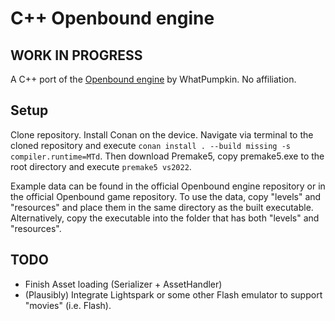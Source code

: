 # C++ Openbound engine
## WORK IN PROGRESS
A C++ port of the [Openbound engine](https://github.com/WhatPumpkin/Sburb) by WhatPumpkin. No affiliation.

## Setup
Clone repository.
Install Conan on the device.
Navigate via terminal to the cloned repository and execute `conan install . --build missing -s compiler.runtime=MTd`.
Then download Premake5, copy premake5.exe to the root directory and execute `premake5 vs2022`.

Example data can be found in the official Openbound engine repository or in the official Openbound game repository. To use the data, copy "levels" and "resources" and place them in the same directory as the built executable. Alternatively, copy the executable into the folder that has both "levels" and "resources".

## TODO

- Finish Asset loading (Serializer + AssetHandler)
- (Plausibly) Integrate Lightspark or some other Flash emulator to support "movies" (i.e. Flash).